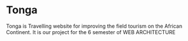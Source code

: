 # Tonga
Tonga is Travelling website for improving the field tourism on the African Continent.
It is our project for the 6 semester of WEB ARCHITECTURE
